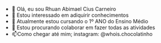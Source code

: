- 👋 Olá, eu sou Rhuan Abimael Cius Carneiro
- 👀 Estou interessado em adiquirir conhecimentos
- 🌱 Atualmente estou cursando o 1º ANO do Ensino Médio
- 💞 Estou procurando colaborar em fazer todas as atividades
- 📫Como chegar até mim; instagram: @whois.chocolatinho

<!---
Rhuan-Abimael-Cius-Carneiro-777/Rhuan-Abimael-Cius-Carneiro-777 is a ✨ special ✨ repository because its `README
You can click the Preview link to take a look at your change
--->
